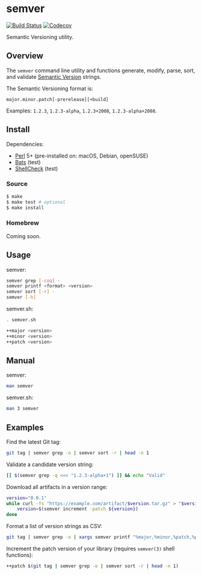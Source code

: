 # semver

[![Build Status](https://travis-ci.com/chriskilding/semver.svg?branch=master)](https://travis-ci.com/chriskilding/semver)
[![Codecov](https://codecov.io/gh/chriskilding/semver/branch/master/graph/badge.svg)](https://codecov.io/gh/chriskilding/semver)

Semantic Versioning utility.

## Overview

The `semver` command line utility and functions generate, modify, parse, sort, and validate [Semantic Version](https://semver.org/) strings.

The Semantic Versioning format is:

    major.minor.patch[-prerelease][+build]

Examples: `1.2.3`, `1.2.3-alpha`, `1.2.3+2008`, `1.2.3-alpha+2008`.

## Install

Dependencies:

- [Perl](http://www.perl.org) 5+ (pre-installed on: macOS, Debian, openSUSE)
- [Bats](https://github.com/bats-core/bats-core) (test)
- [ShellCheck](https://github.com/koalaman/shellcheck) (test)

### Source

```bash
$ make
$ make test # optional
$ make install
```

### Homebrew

Coming soon.

## Usage

semver:

```bash
semver grep [-coq] -
semver printf <format> <version>
semver sort [-r] -
semver [-h]
```

semver.sh:

```bash
. semver.sh

++major <version>
++minor <version>
++patch <version>
```

## Manual

semver:

```bash
man semver
```

semver.sh:

```bash
man 3 semver
```

## Examples

Find the latest Git tag:

```bash
git tag | semver grep -o | semver sort -r | head -n 1
```    

Validate a candidate version string:

```bash
[[ $(semver grep -q <<< "1.2.3-alpha+1") ]] && echo "Valid"
```

Download all artifacts in a version range:

```bash
version="0.0.1"
while curl -fs "https://example.com/artifact/$version.tar.gz" > "$version.tar.gz"; do
    version=$(semver increment -patch ${version})
done
```

Format a list of version strings as CSV:

```bash
git tag | semver grep -o | xargs semver printf "%major,%minor,%patch,%prerelease,%build" {}
```

Increment the patch version of your library (requires `semver(3)` shell functions):

```bash
++patch $(git tag | semver grep -o | semver sort -r | head -n 1)
```